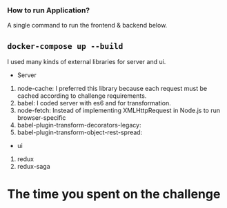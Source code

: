 ### How to run Application? ###

A single command to run the frontend & backend below.

 `docker-compose up --build`
-
I used many kinds of external libraries for server and ui.

* Server
1. node-cache: I preferred this library because each request must be cached according to challenge requirements.
2. babel: I coded server with es6 and for transformation.
3. node-fetch: Instead of implementing XMLHttpRequest in Node.js to run browser-specific
4. babel-plugin-transform-decorators-legacy: 
5. babel-plugin-transform-object-rest-spread: 

* ui
1. redux
2. redux-saga

# The time you spent on the challenge
